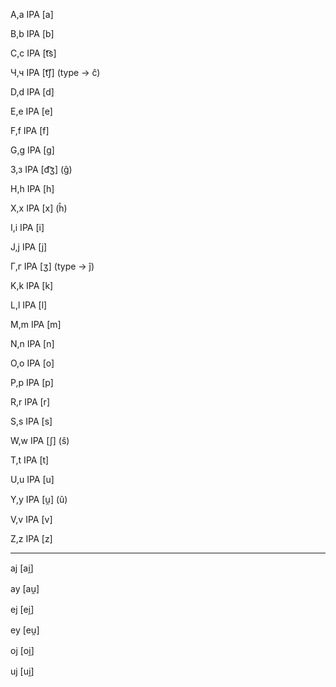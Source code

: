A,a IPA [a]

B,b IPA [b]

C,c IPA [t͡s]

Ч,ч IPA [t͡ʃ]     (type -> ĉ)

D,d IPA [d]

E,e IPA [e]

F,f IPA [f]

G,g IPA [g]

З,з IPA [d͡ʒ]	    (ĝ)

H,h IPA [h]

X,x IPA [x] (ĥ)

I,i IPA [i]

J,j IPA [j]

Г,г IPA [ʒ]  (type -> ĵ)

K,k IPA [k]

L,l IPA [l]

M,m IPA [m]

N,n IPA [n]

O,o IPA [o]

P,p IPA [p]

R,r IPA [r]

S,s IPA [s]

W,w IPA [ʃ] (ŝ)

T,t IPA [t]

U,u IPA [u]

Y,y IPA [u̯] (û)

V,v IPA [v]

Z,z IPA [z]


----------

aj	[ai̯]

ay	[au̯]

ej	[ei̯]

ey	[eu̯]

oj	[oi̯]

uj	[ui̯]
